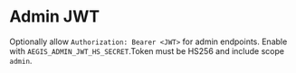 # Admin JWT

Optionally allow `Authorization: Bearer <JWT>` for admin endpoints. Enable with `AEGIS_ADMIN_JWT_HS_SECRET`.Token must be HS256 and include scope `admin`.
